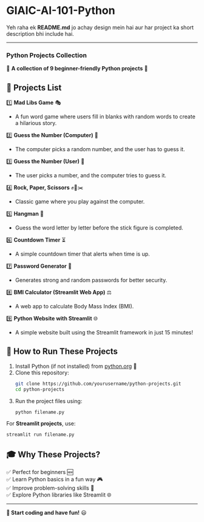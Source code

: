 # GIAIC-AI-101-Python

Yeh raha ek **README.md** jo achay design mein hai aur har project ka short description bhi include hai.  

---

### **Python Projects Collection**  
🚀 **A collection of 9 beginner-friendly Python projects** 🚀  

## 📜 **Projects List**  

1️⃣ **Mad Libs Game** 🎭  
   - A fun word game where users fill in blanks with random words to create a hilarious story.  

2️⃣ **Guess the Number (Computer)** 🎯  
   - The computer picks a random number, and the user has to guess it.  

3️⃣ **Guess the Number (User)** 🔢  
   - The user picks a number, and the computer tries to guess it.  

4️⃣ **Rock, Paper, Scissors** ✊📄✂️  
   - Classic game where you play against the computer.  

5️⃣ **Hangman** 🏹  
   - Guess the word letter by letter before the stick figure is completed.  

6️⃣ **Countdown Timer** ⏳  
   - A simple countdown timer that alerts when time is up.  

7️⃣ **Password Generator** 🔐  
   - Generates strong and random passwords for better security.  

8️⃣ **BMI Calculator (Streamlit Web App)** ⚖️  
   - A web app to calculate Body Mass Index (BMI).  

9️⃣ **Python Website with Streamlit** 🌐  
   - A simple website built using the Streamlit framework in just 15 minutes!  

## 🎯 **How to Run These Projects**  
1. Install Python (if not installed) from [python.org](https://www.python.org/) 🐍  
2. Clone this repository:  
   ```bash
   git clone https://github.com/yourusername/python-projects.git
   cd python-projects
   ```
3. Run the project files using:  
   ```bash
   python filename.py
   ```

For **Streamlit projects**, use:  
```bash
streamlit run filename.py
```

## 🎓 **Why These Projects?**  
✅ Perfect for beginners 🆕  
✅ Learn Python basics in a fun way 🎮  
✅ Improve problem-solving skills 🧠  
✅ Explore Python libraries like Streamlit 🌐  

---

**🚀 Start coding and have fun!** 😃
